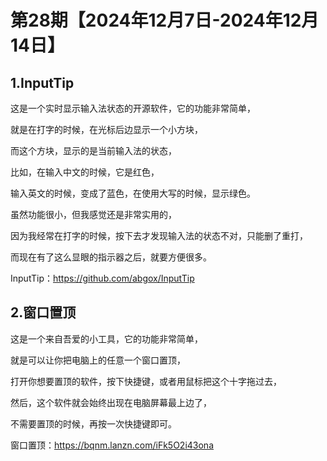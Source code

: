 # 第28期【2024年12月7日-2024年12月14日】

## 1.InputTip

这是一个实时显示输入法状态的开源软件，它的功能非常简单，

就是在打字的时候，在光标后边显示一个小方块，

而这个方块，显示的是当前输入法的状态，

比如，在输入中文的时候，它是红色，

输入英文的时候，变成了蓝色，在使用大写的时候，显示绿色。


虽然功能很小，但我感觉还是非常实用的，

因为我经常在打字的时候，按下去才发现输入法的状态不对，只能删了重打，

而现在有了这么显眼的指示器之后，就要方便很多。

InputTip：https://github.com/abgox/InputTip


## 2.窗口置顶

这是一个来自吾爱的小工具，它的功能非常简单，

就是可以让你把电脑上的任意一个窗口置顶，

打开你想要置顶的软件，按下快捷键，或者用鼠标把这个十字拖过去，

然后，这个软件就会始终出现在电脑屏幕最上边了，

不需要置顶的时候，再按一次快捷键即可。

窗口置顶：https://bqnm.lanzn.com/iFk5O2i43ona

